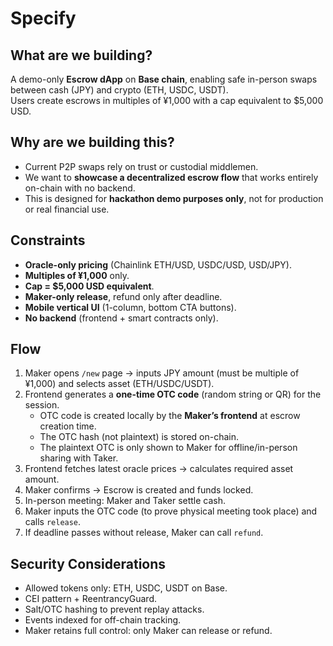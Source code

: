 # Specify

## What are we building?
A demo-only **Escrow dApp** on **Base chain**, enabling safe in-person swaps between cash (JPY) and crypto (ETH, USDC, USDT).  
Users create escrows in multiples of ¥1,000 with a cap equivalent to $5,000 USD.  

## Why are we building this?
- Current P2P swaps rely on trust or custodial middlemen.  
- We want to **showcase a decentralized escrow flow** that works entirely on-chain with no backend.  
- This is designed for **hackathon demo purposes only**, not for production or real financial use.  

## Constraints
- **Oracle-only pricing** (Chainlink ETH/USD, USDC/USD, USD/JPY).  
- **Multiples of ¥1,000** only.  
- **Cap = $5,000 USD equivalent**.  
- **Maker-only release**, refund only after deadline.  
- **Mobile vertical UI** (1-column, bottom CTA buttons).  
- **No backend** (frontend + smart contracts only).  

## Flow
1. Maker opens `/new` page → inputs JPY amount (must be multiple of ¥1,000) and selects asset (ETH/USDC/USDT).  
2. Frontend generates a **one-time OTC code** (random string or QR) for the session.  
   - OTC code is created locally by the **Maker’s frontend** at escrow creation time.  
   - The OTC hash (not plaintext) is stored on-chain.  
   - The plaintext OTC is only shown to Maker for offline/in-person sharing with Taker.  
3. Frontend fetches latest oracle prices → calculates required asset amount.  
4. Maker confirms → Escrow is created and funds locked.  
5. In-person meeting: Maker and Taker settle cash.  
6. Maker inputs the OTC code (to prove physical meeting took place) and calls `release`.  
7. If deadline passes without release, Maker can call `refund`.  

## Security Considerations
- Allowed tokens only: ETH, USDC, USDT on Base.  
- CEI pattern + ReentrancyGuard.  
- Salt/OTC hashing to prevent replay attacks.  
- Events indexed for off-chain tracking.  
- Maker retains full control: only Maker can release or refund.  
